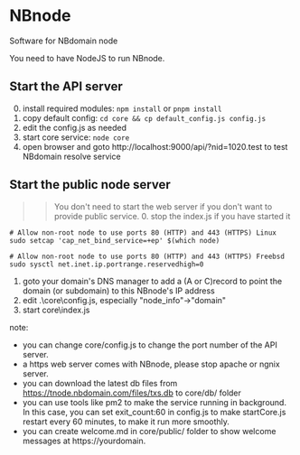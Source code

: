 # NBnode

Software for NBdomain node

You need to have NodeJS to run NBnode.

## Start the API server

0. install required modules: `npm install` or `pnpm install`
1. copy default config: `cd core && cp default_config.js config.js`
2. edit the config.js as needed
3. start core service: `node core`
4. open browser and goto http://localhost:9000/api/?nid=1020.test to test NBdomain resolve service

## Start the public node server

> > You don't need to start the web server if you don't want to provide public service. 0. stop the index.js if you have started it

```
# Allow non-root node to use ports 80 (HTTP) and 443 (HTTPS) Linux
sudo setcap 'cap_net_bind_service=+ep' $(which node)
```

```
# Allow non-root node to use ports 80 (HTTP) and 443 (HTTPS) Freebsd
sudo sysctl net.inet.ip.portrange.reservedhigh=0
```

1. goto your domain's DNS manager to add a (A or C)record to point the domain (or subdomain) to this NBnode's IP address
2. edit .\core\config.js, especially "node_info"->"domain"
3. start core\index.js

note:

- you can change core/config.js to change the port number of the API server.
- a https web server comes with NBnode, please stop apache or ngnix server.
- you can download the latest db files from https://tnode.nbdomain.com/files/txs.db to core/db/ folder
- you can use tools like pm2 to make the service running in background. In this case, you can set exit_count:60 in config.js to make startCore.js restart every 60 minutes, to make it run more smoothly.
- you can create welcome.md in core/public/ folder to show welcome messages at https://yourdomain.
